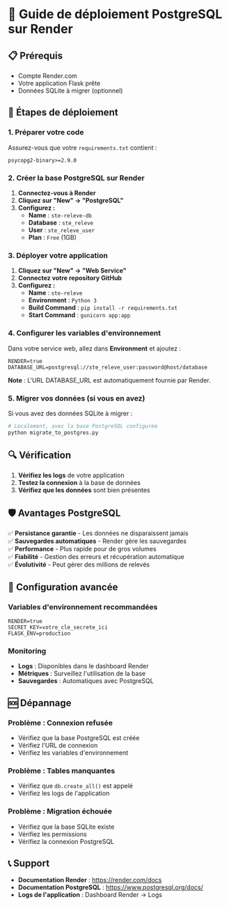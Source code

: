 # 🚀 Guide de déploiement PostgreSQL sur Render

## 📋 Prérequis

- Compte Render.com
- Votre application Flask prête
- Données SQLite à migrer (optionnel)

## 🔧 Étapes de déploiement

### 1. Préparer votre code

Assurez-vous que votre `requirements.txt` contient :
```
psycopg2-binary>=2.9.0
```

### 2. Créer la base PostgreSQL sur Render

1. **Connectez-vous à Render**
2. **Cliquez sur "New" → "PostgreSQL"**
3. **Configurez :**
   - **Name** : `ste-releve-db`
   - **Database** : `ste_releve`
   - **User** : `ste_releve_user`
   - **Plan** : `Free` (1GB)

### 3. Déployer votre application

1. **Cliquez sur "New" → "Web Service"**
2. **Connectez votre repository GitHub**
3. **Configurez :**
   - **Name** : `ste-releve`
   - **Environment** : `Python 3`
   - **Build Command** : `pip install -r requirements.txt`
   - **Start Command** : `gunicorn app:app`

### 4. Configurer les variables d'environnement

Dans votre service web, allez dans **Environment** et ajoutez :

```
RENDER=true
DATABASE_URL=postgresql://ste_releve_user:password@host/database
```

**Note** : L'URL DATABASE_URL est automatiquement fournie par Render.

### 5. Migrer vos données (si vous en avez)

Si vous avez des données SQLite à migrer :

```bash
# Localement, avec la base PostgreSQL configurée
python migrate_to_postgres.py
```

## 🔍 Vérification

1. **Vérifiez les logs** de votre application
2. **Testez la connexion** à la base de données
3. **Vérifiez que les données** sont bien présentes

## 🛡️ Avantages PostgreSQL

✅ **Persistance garantie** - Les données ne disparaissent jamais  
✅ **Sauvegardes automatiques** - Render gère les sauvegardes  
✅ **Performance** - Plus rapide pour de gros volumes  
✅ **Fiabilité** - Gestion des erreurs et récupération automatique  
✅ **Évolutivité** - Peut gérer des millions de relevés  

## 🔧 Configuration avancée

### Variables d'environnement recommandées

```
RENDER=true
SECRET_KEY=votre_cle_secrete_ici
FLASK_ENV=production
```

### Monitoring

- **Logs** : Disponibles dans le dashboard Render
- **Métriques** : Surveillez l'utilisation de la base
- **Sauvegardes** : Automatiques avec PostgreSQL

## 🆘 Dépannage

### Problème : Connexion refusée
- Vérifiez que la base PostgreSQL est créée
- Vérifiez l'URL de connexion
- Vérifiez les variables d'environnement

### Problème : Tables manquantes
- Vérifiez que `db.create_all()` est appelé
- Vérifiez les logs de l'application

### Problème : Migration échouée
- Vérifiez que la base SQLite existe
- Vérifiez les permissions
- Vérifiez la connexion PostgreSQL

## 📞 Support

- **Documentation Render** : https://render.com/docs
- **Documentation PostgreSQL** : https://www.postgresql.org/docs/
- **Logs de l'application** : Dashboard Render → Logs 